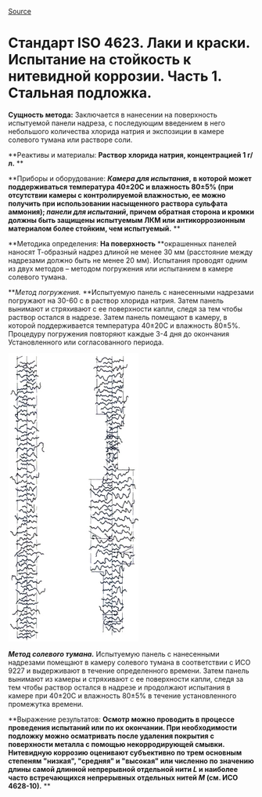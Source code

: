 [Source](http://vseokraskah.net/standart-iso-4623 "Permalink to Стандарт ISO 4623. Лаки и краски. Испытание на стойкость к нитевидной коррозии. Часть 1. Стальная подложка.")

# Стандарт ISO 4623. Лаки и краски. Испытание на стойкость к нитевидной коррозии. Часть 1. Стальная подложка.

**Сущность метода:** Заключается в нанесении на поверхность испытуемой панели надреза, с последующим введением в него небольшого количества хлорида натрия и экспозиции в камере солевого тумана или растворе соли.

**Реактивы и материалы: **Раствор хлорида натрия, концентрацией 1 г/л.** **

**Приборы и оборудование: **_Камера для испытания_,** **в которой может поддерживаться температура 40±20С и влажность 80±5% (при отсутствии камеры с контролируемой влажностью, ее можно получить при использовании насыщенного раствора сульфата аммония); _панели для испытаний_, причем  обратная сторона и кромки должны быть защищены испытуемым ЛКМ или антикоррозионным материалом более стойким, чем испытуемый.** **

**Методика определения: **На поверхность** **окрашенных панелей наносят  Т-образный надрез длиной не менее 30 мм (расстояние между надрезами  должно быть не менее 20 мм). Испытания проводят одним из двух методов – методом погружения или  испытанием в камере солевого тумана.

**_Метод погружения._ **Испытуемую панель с нанесенными надрезами погружают на  30-60 с в раствор хлорида натрия. Затем панель вынимают и стряхивают с ее поверхности капли, следя за тем чтобы раствор остался в надрезе. Затем панель помещают в камеру, в которой поддерживается температура 40±20С и влажность 80±5%. Процедуру погружения повторяют каждые 3-4 дня до окончания  Установленного или согласованного периода.

![Стандарт ISO 4623. Лаки и краски. Испытание на стойкость к нитевидной коррозии. Часть 1. Стальная подложка.][1]

**_Метод солевого тумана._** Испытуемую панель с нанесенными надрезами помещают в камеру солевого тумана в соответствии с ИСО 9227 и выдерживают в течение  определенного времени. Затем панель вынимают из камеры и стряхивают с ее  поверхности капли, следя за тем чтобы раствор остался в надрезе и продолжают испытания в камере при 40±20С и влажность 80±5% в течение установленного  промежутка времени.

**Выражение результатов: **Осмотр можно проводить в процессе проведения испытаний или по их окончании. При необходимости подложку можно осматривать  после удаления покрытия с поверхности металла с помощью некорродирующей смывки. Нитевидную коррозию оценивают субъективно по трем основным степеням "низкая", "средняя" и  "высокая" или численно по значению длины самой длинной непрерывной отдельной нити _L_ и наиболее часто встречающихся непрерывных отдельных  нитей _М_ (см. ИСО 4628-10).** **

[1]: /img/ISO-4623.jpg "Стандарт ISO 4623. Лаки и краски. Испытание на стойкость к нитевидной коррозии. Часть 1. Стальная подложка."

  